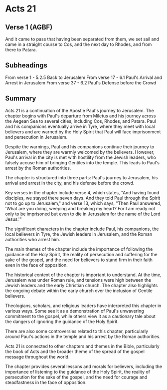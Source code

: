 # Acts 21

## Verse 1 (AGBF)

And it came to pass that having been separated from them, we set sail and came in a straight course to Cos, and the next day to Rhodes, and from there to Patara.

## Subheadings

From verse 1 - 5.2.5 Back to Jerusalem
From verse 17 - 6.1 Paul's Arrival and Arrest in Jerusalem
From verse 37 - 6.2 Paul's Defense before the Crowd

## Summary

Acts 21 is a continuation of the Apostle Paul's journey to Jerusalem. The chapter begins with Paul's departure from Miletus and his journey across the Aegean Sea to several cities, including Cos, Rhodes, and Patara. Paul and his companions eventually arrive in Tyre, where they meet with local believers and are warned by the Holy Spirit that Paul will face imprisonment and persecution in Jerusalem.

Despite the warnings, Paul and his companions continue their journey to Jerusalem, where they are warmly welcomed by the believers. However, Paul's arrival in the city is met with hostility from the Jewish leaders, who falsely accuse him of bringing Gentiles into the temple. This leads to Paul's arrest by the Roman authorities.

The chapter is structured into three parts: Paul's journey to Jerusalem, his arrival and arrest in the city, and his defense before the crowd.

Key verses in the chapter include verse 4, which states, "And having found disciples, we stayed there seven days. And they told Paul through the Spirit not to go up to Jerusalem," and verse 13, which says, "Then Paul answered, 'What are you doing, weeping and breaking my heart? For I am ready not only to be imprisoned but even to die in Jerusalem for the name of the Lord Jesus.'"

The significant characters in the chapter include Paul, his companions, the local believers in Tyre, the Jewish leaders in Jerusalem, and the Roman authorities who arrest him.

The main themes of the chapter include the importance of following the guidance of the Holy Spirit, the reality of persecution and suffering for the sake of the gospel, and the need for believers to stand firm in their faith even in the face of opposition.

The historical context of the chapter is important to understand. At the time, Jerusalem was under Roman rule, and tensions were high between the Jewish leaders and the early Christian church. The chapter also highlights the ongoing debate within the early church over the inclusion of Gentile believers.

Theologians, scholars, and religious leaders have interpreted this chapter in various ways. Some see it as a demonstration of Paul's unwavering commitment to the gospel, while others view it as a cautionary tale about the dangers of ignoring the guidance of the Holy Spirit.

There are also some controversies related to this chapter, particularly around Paul's actions in the temple and his arrest by the Roman authorities.

Acts 21 is connected to other chapters and themes in the Bible, particularly the book of Acts and the broader theme of the spread of the gospel message throughout the world.

The chapter provides several lessons and morals for believers, including the importance of listening to the guidance of the Holy Spirit, the reality of persecution for the sake of the gospel, and the need for courage and steadfastness in the face of opposition.